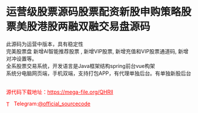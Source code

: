 # 运营级股票源码股票配资新股申购策略股票美股港股两融双融交易盘源码

此源码为运营中版本，具有稳定性<br>完美股票盘 新增AI智能推荐股票 , 新增VIP股票, 新增充值和VIP股票通道码, 新增对冲设置等。<br>全系股票交易系统，开发语言是Java框架结构spring前台vue构架<br>系统分电脑网页端，手机双端，支持打包APP，有代理单独后台。有单独新股后台<br><br>


<p style="color: red;">源代码下载地址：<a href="https://mega-file.org/QHRlI" style="color: red;">https://mega-file.org/QHRlI</a></p><p style="color: red;"><img src="https://cdn-icons-png.flaticon.com/512/2111/2111646.png" alt="Telegram Icon" style="width: 16px; vertical-align: middle; margin-right: 5px;">Telegram:<a href="https://t.me/official_sourcecode" style="color: red;">@official_sourcecode</a></p>